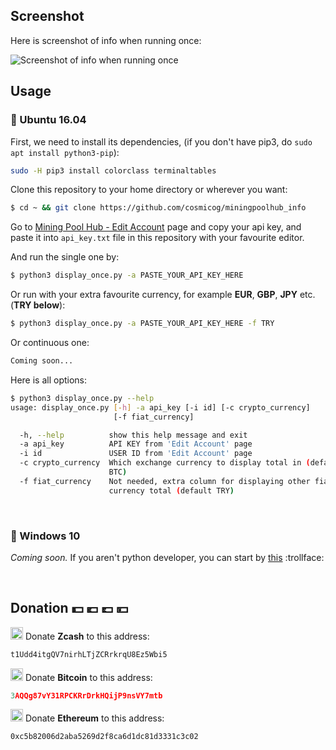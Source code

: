 ## Screenshot
Here is screenshot of info when running once:

![Screenshot of info when running once](https://user-images.githubusercontent.com/9158844/36348577-7e96893a-1483-11e8-970f-f35df4ae71a0.png)

## Usage

### :penguin: Ubuntu 16.04

First, we need to install its dependencies, (if you don't have pip3, do `sudo apt install python3-pip`):

```bash
sudo -H pip3 install colorclass terminaltables
```

Clone this repository to your home directory or wherever you want:

```bash
$ cd ~ && git clone https://github.com/cosmicog/miningpoolhub_info
```

Go to [Mining Pool Hub - Edit Account](https://miningpoolhub.com/?page=account&action=edit) page and copy your api key, and paste it into `api_key.txt` file in this repository with your favourite editor.

And run the single one by:

```bash
$ python3 display_once.py -a PASTE_YOUR_API_KEY_HERE
```

Or run with your extra favourite currency, for example **EUR**, **GBP**, **JPY** etc. (**TRY below**):

```bash
$ python3 display_once.py -a PASTE_YOUR_API_KEY_HERE -f TRY
```

Or continuous one:

```bash
Coming soon...
```
Here is all options:
```bash
$ python3 display_once.py --help
usage: display_once.py [-h] -a api_key [-i id] [-c crypto_currency]
                       [-f fiat_currency]

  -h, --help          show this help message and exit
  -a api_key          API KEY from 'Edit Account' page
  -i id               USER ID from 'Edit Account' page
  -c crypto_currency  Which exchange currency to display total in (default
                      BTC)
  -f fiat_currency    Not needed, extra column for displaying other fiat
                      currency total (default TRY)
```

<br> 

### :shit: Windows 10

_Coming soon._ If you aren't python developer, you can start by [this](http://lmgtfy.com/?iie=1&q=python+hello+world+windows) :trollface: 

<br>

## Donation :dollar: :euro: :pound: :yen:

<img src="https://raw.githubusercontent.com/zcash/logos/master/yellow-zcash-logo.png" width="20" height="20"/>   Donate **Zcash** to this address:
```python
t1Udd4itgQV7nirhLTjZCRrkrqU8Ez5Wbi5
```

<img src="https://github.com/webcyou/crypto-currency-icon/blob/master/design/images/default/1.png" width="20" height="20"/>   Donate **Bitcoin** to this address:
```cpp
3AQQg87vY31RPCKRrDrkHQijP9nsVY7mtb
```

<img src="https://github.com/webcyou/crypto-currency-icon/blob/master/design/images/default/3.png" width="20" height="20"/>   Donate **Ethereum** to this address:
```
0xc5b82006d2aba5269d2f8ca6d1dc81d3331c3c02
```

